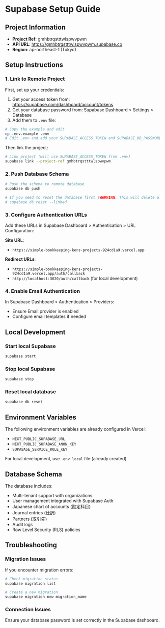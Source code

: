 # Supabase Setup Guide

## Project Information

- **Project Ref**: gmhbtrqstttwlspwvpwm
- **API URL**: https://gmhbtrqstttwlspwvpwm.supabase.co
- **Region**: ap-northeast-1 (Tokyo)

## Setup Instructions

### 1. Link to Remote Project

First, set up your credentials:

1. Get your access token from: https://supabase.com/dashboard/account/tokens
2. Get your database password from: Supabase Dashboard > Settings > Database
3. Add them to `.env` file:

```bash
# Copy the example and edit
cp .env.example .env
# Edit .env and add your SUPABASE_ACCESS_TOKEN and SUPABASE_DB_PASSWORD
```

Then link the project:

```bash
# Link project (will use SUPABASE_ACCESS_TOKEN from .env)
supabase link --project-ref gmhbtrqstttwlspwvpwm
```

### 2. Push Database Schema

```bash
# Push the schema to remote database
supabase db push

# If you need to reset the database first (WARNING: This will delete all data)
# supabase db reset --linked
```

### 3. Configure Authentication URLs

Add these URLs in Supabase Dashboard > Authentication > URL Configuration:

**Site URL**:

- `https://simple-bookkeeping-kens-projects-924cd1a9.vercel.app`

**Redirect URLs**:

- `https://simple-bookkeeping-kens-projects-924cd1a9.vercel.app/auth/callback`
- `http://localhost:3020/auth/callback` (for local development)

### 4. Enable Email Authentication

In Supabase Dashboard > Authentication > Providers:

- Ensure Email provider is enabled
- Configure email templates if needed

## Local Development

### Start local Supabase

```bash
supabase start
```

### Stop local Supabase

```bash
supabase stop
```

### Reset local database

```bash
supabase db reset
```

## Environment Variables

The following environment variables are already configured in Vercel:

- `NEXT_PUBLIC_SUPABASE_URL`
- `NEXT_PUBLIC_SUPABASE_ANON_KEY`
- `SUPABASE_SERVICE_ROLE_KEY`

For local development, use `.env.local` file (already created).

## Database Schema

The database includes:

- Multi-tenant support with organizations
- User management integrated with Supabase Auth
- Japanese chart of accounts (勘定科目)
- Journal entries (仕訳)
- Partners (取引先)
- Audit logs
- Row Level Security (RLS) policies

## Troubleshooting

### Migration Issues

If you encounter migration errors:

```bash
# Check migration status
supabase migration list

# Create a new migration
supabase migration new migration_name
```

### Connection Issues

Ensure your database password is set correctly in the Supabase dashboard.

